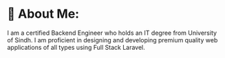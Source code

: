 # 💫 About Me:
I am a certified Backend Engineer who holds an IT degree from University of Sindh. I am proficient in designing and developing premium quality web applications of all types using Full Stack Laravel.

